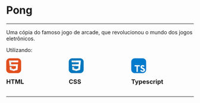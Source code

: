 # Pong

---
Uma cópia do famoso jogo de arcade, que revolucionou o mundo dos jogos eletrônicos.

Utilizando:

<div style="display:grid; grid-template-columns: repeat(3,1fr);">

<div>
<img width="40" alt="HTML" src="https://raw.githubusercontent.com/tandpfun/skill-icons/main/icons/HTML.svg"/>
<h3 style="margin-top: 10px;">HTML</h3>
</div>

<div>
<img  width="40" alt="CSS" src="https://raw.githubusercontent.com/tandpfun/skill-icons/main/icons/CSS.svg">
<h3 style="margin-top: 10px;">CSS</h3>
</div>

<div>
<img width="40" alt="TypeScript" src="https://raw.githubusercontent.com/tandpfun/skill-icons/main/icons/TypeScript.svg">
<h3 style="margin-top: 10px;">Typescript</h3>
</div>

</div>

---